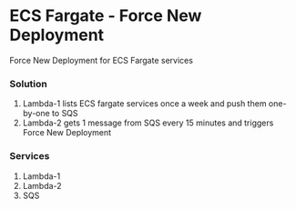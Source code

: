 # ECS Fargate - Force New Deployment
Force New Deployment for ECS Fargate services

### Solution
1. Lambda-1 lists ECS fargate services once a week and push them one-by-one to SQS
2. Lambda-2 gets 1 message from SQS every 15 minutes and triggers Force New Deployment

### Services
1. Lambda-1
2. Lambda-2
3. SQS

